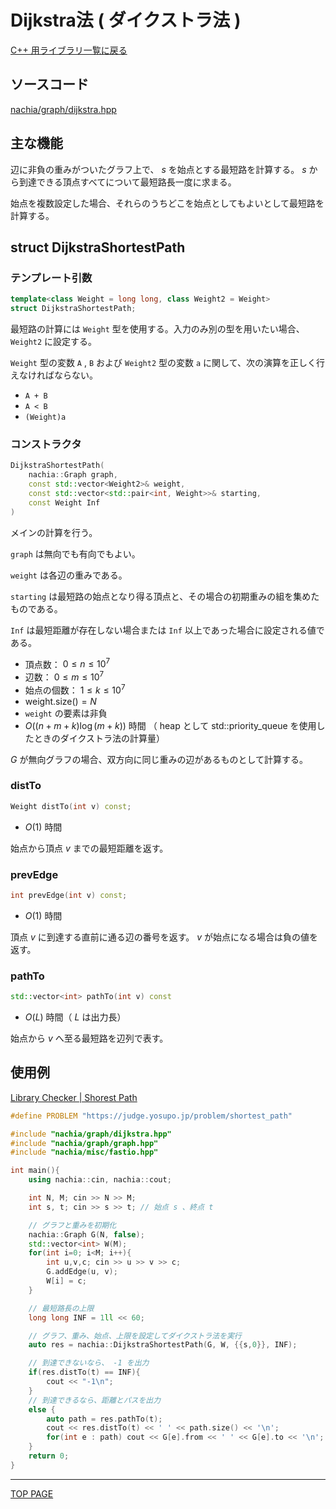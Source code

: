 # Dijkstra法 ( ダイクストラ法 )

[C++ 用ライブラリ一覧に戻る](../index.md)

## ソースコード

[nachia/graph/dijkstra.hpp](https://github.com/NachiaVivias/cp-library/blob/main/Cpp/Include/nachia/graph/dijkstra.hpp)

## 主な機能

辺に非負の重みがついたグラフ上で、 $s$ を始点とする最短路を計算する。 $s$ から到達できる頂点すべてについて最短路長一度に求まる。

始点を複数設定した場合、それらのうちどこを始点としてもよいとして最短路を計算する。

## struct DijkstraShortestPath

### テンプレート引数

```c++
template<class Weight = long long, class Weight2 = Weight>
struct DijkstraShortestPath;
```

最短路の計算には `Weight` 型を使用する。入力のみ別の型を用いたい場合、 `Weight2` に設定する。

`Weight` 型の変数 `A` , `B` および `Weight2` 型の変数 `a` に関して、次の演算を正しく行えなければならない。

- `A + B`
- `A < B`
- `(Weight)a`

### コンストラクタ

```c++
DijkstraShortestPath(
    nachia::Graph graph,
    const std::vector<Weight2>& weight,
    const std::vector<std::pair<int, Weight>>& starting,
    const Weight Inf
)
```

メインの計算を行う。

`graph` は無向でも有向でもよい。

`weight` は各辺の重みである。

`starting` は最短路の始点となり得る頂点と、その場合の初期重みの組を集めたものである。

`Inf` は最短距離が存在しない場合または `Inf` 以上であった場合に設定される値である。

- 頂点数： $0 \leq n \leq 10^7$
- 辺数： $0 \leq m \leq 10^7$
- 始点の個数： $1 \leq k \leq 10^7$
- $\text{weight.size()}=N$
- `weight` の要素は非負
- $O((n+m+k) \log (m+k))$ 時間 （ heap として std::priority_queue を使用したときのダイクストラ法の計算量）

$G$ が無向グラフの場合、双方向に同じ重みの辺があるものとして計算する。

### distTo

```c++
Weight distTo(int v) const;
```

- $O(1)$ 時間

始点から頂点 $v$ までの最短距離を返す。

### prevEdge

```c++
int prevEdge(int v) const;
```

- $O(1)$ 時間

頂点 $v$ に到達する直前に通る辺の番号を返す。 $v$ が始点になる場合は負の値を返す。

### pathTo

```c++
std::vector<int> pathTo(int v) const
```

- $O(L)$ 時間（ $L$ は出力長）

始点から $v$ へ至る最短路を辺列で表す。

## 使用例

[Library Checker | Shorest Path](https://judge.yosupo.jp/problem/shortest_path)

```c++
#define PROBLEM "https://judge.yosupo.jp/problem/shortest_path"

#include "nachia/graph/dijkstra.hpp"
#include "nachia/graph/graph.hpp"
#include "nachia/misc/fastio.hpp"

int main(){
    using nachia::cin, nachia::cout;

    int N, M; cin >> N >> M;
    int s, t; cin >> s >> t; // 始点 s 、終点 t

    // グラフと重みを初期化
    nachia::Graph G(N, false);
    std::vector<int> W(M);
    for(int i=0; i<M; i++){
        int u,v,c; cin >> u >> v >> c;
        G.addEdge(u, v);
        W[i] = c;
    }

    // 最短路長の上限
    long long INF = 1ll << 60;

    // グラフ、重み、始点、上限を設定してダイクストラ法を実行
    auto res = nachia::DijkstraShortestPath(G, W, {{s,0}}, INF);

    // 到達できないなら、 -1 を出力
    if(res.distTo(t) == INF){
        cout << "-1\n";
    }
    // 到達できるなら、距離とパスを出力
    else {
        auto path = res.pathTo(t);
        cout << res.distTo(t) << ' ' << path.size() << '\n';
        for(int e : path) cout << G[e].from << ' ' << G[e].to << '\n';
    }
    return 0;
}
```

---

[TOP PAGE](https://nachiavivias.github.io/cp-library/)


<script type="text/x-mathjax-config">MathJax.Hub.Config({tex2jax:{inlineMath:[['\$','\$']],processEscapes:true},CommonHTML: {matchFontHeight:false}});</script>
<script type="text/javascript" async src="https://cdnjs.cloudflare.com/ajax/libs/mathjax/2.7.1/MathJax.js?config=TeX-MML-AM_CHTML"></script>
